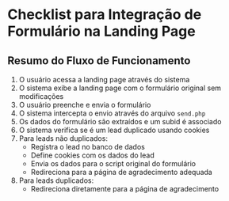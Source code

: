 # Checklist para Integração de Formulário na Landing Page

## Resumo do Fluxo de Funcionamento

1. O usuário acessa a landing page através do sistema
2. O sistema exibe a landing page com o formulário original sem modificações
3. O usuário preenche e envia o formulário
4. O sistema intercepta o envio através do arquivo `send.php`
5. Os dados do formulário são extraídos e um subid é associado
6. O sistema verifica se é um lead duplicado usando cookies
7. Para leads não duplicados:
   - Registra o lead no banco de dados
   - Define cookies com os dados do lead
   - Envia os dados para o script original do formulário
   - Redireciona para a página de agradecimento adequada
8. Para leads duplicados:
   - Redireciona diretamente para a página de agradecimento
